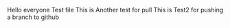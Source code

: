 Hello everyone
Test file
This is Another test for pull
This is Test2 for pushing a branch to github
